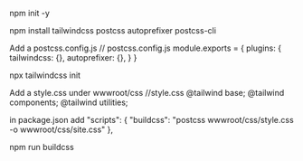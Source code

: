 npm init -y

npm install tailwindcss postcss autoprefixer postcss-cli

Add a postcss.config.js
// postcss.config.js
module.exports = {
  plugins: {
    tailwindcss: {},
    autoprefixer: {},
  }
}

npx tailwindcss init

Add a style.css under wwwroot/css
//style.css
@tailwind base;
@tailwind components;
@tailwind utilities;

in package.json add
"scripts": {
  "buildcss": "postcss wwwroot/css/style.css -o wwwroot/css/site.css"
},


npm run buildcss